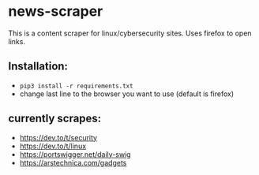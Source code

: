 # news-scraper

This is a content scraper for linux/cybersecurity sites.  Uses firefox to open links.

## Installation:
- `pip3 install -r requirements.txt`
- change last line to the browser you want to use (default is firefox)

## currently scrapes:
- https://dev.to/t/security
- https://dev.to/t/linux
- https://portswigger.net/daily-swig
- https://arstechnica.com/gadgets
